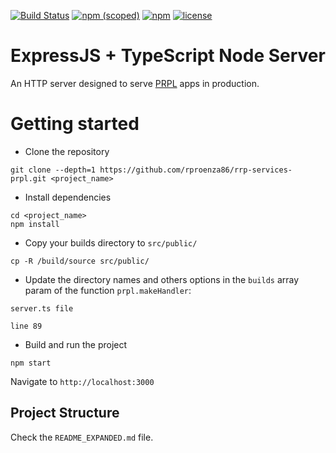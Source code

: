 [![Build Status](https://travis-ci.org/rproenza86/rrp-services-prpl.svg?branch=feature%2Fnpm-deploy)](https://travis-ci.org/rproenza86/rrp-services-prpl)
[![npm (scoped)](https://img.shields.io/npm/v/@rproenza/rrp-services-prpl.svg)](https://www.npmjs.com/package/@rproenza/rrp-services-prpl)
[![npm](https://img.shields.io/npm/dt/@rproenza/rrp-services-prpl.svg)](https://www.npmjs.com/package/@rproenza/rrp-services-prpl)
[![license](https://img.shields.io/github/license/rproenza86/rrp-services-prpl.svg)](https://github.com/rproenza86/rrp-services-prpl/blob/master/LICENSE)


# ExpressJS + TypeScript Node Server

An HTTP server designed to serve [PRPL](https://developers.google.com/web/fundamentals/performance/prpl-pattern/) apps in production.

# Getting started
- Clone the repository
```
git clone --depth=1 https://github.com/rproenza86/rrp-services-prpl.git <project_name>
```
- Install dependencies
```
cd <project_name>
npm install
```
- Copy your builds directory to `src/public/`
```
cp -R /build/source src/public/ 
```
- Update the directory names and others options in the `builds` array param of the function `prpl.makeHandler`:
```
server.ts file
```
```
line 89
```
- Build and run the project
```
npm start
```
Navigate to `http://localhost:3000`

## Project Structure
Check the `README_EXPANDED.md` file.
